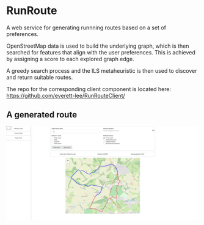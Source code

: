 # RunRoute
A web service for generating runnning routes based on a set of preferences.

OpenStreetMap data is used to build the underlying graph, which is then searched for features that align with the
user preferences. This is achieved by assigning a score to each explored graph edge.

A greedy search process and the ILS metaheuristic is then used to discover and return suitable routes. 

The repo for the corresponding client component is located here: https://github.com/everett-lee/RunRouteClient/

## A generated route 
![A generated route](/route.jpg)

 
